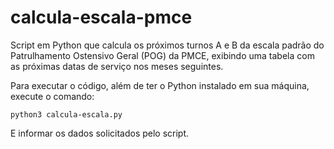 # calcula-escala-pmce
Script em Python que calcula os próximos turnos A e B da escala padrão do Patrulhamento Ostensivo Geral (POG) da PMCE, exibindo uma tabela com as próximas datas de serviço nos meses seguintes.

Para executar o código, além de ter o Python instalado em sua máquina, execute o comando:

`python3 calcula-escala.py`

E informar os dados solicitados pelo script.
